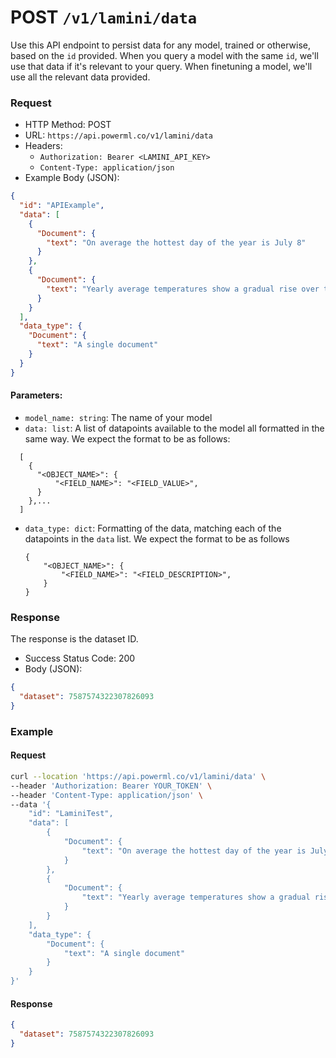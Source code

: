 # POST `/v1/lamini/data`

Use this API endpoint to persist data for any model, trained or otherwise, based on the `id` provided.
When you query a model with the same `id`, we'll use that data if it's relevant to your query.
When finetuning a model, we'll use all the relevant data provided.

### Request

- HTTP Method: POST
- URL: `https://api.powerml.co/v1/lamini/data`
- Headers:
  - `Authorization: Bearer <LAMINI_API_KEY>`
  - `Content-Type: application/json`
- Example Body (JSON):

```json
{
  "id": "APIExample",
  "data": [
    {
      "Document": {
        "text": "On average the hottest day of the year is July 8"
      }
    },
    {
      "Document": {
        "text": "Yearly average temperatures show a gradual rise over the past ten years."
      }
    }
  ],
  "data_type": {
    "Document": {
      "text": "A single document"
    }
  }
}
```

#### Parameters:

- `model_name: string`: The name of your model
- `data: list`: A list of datapoints available to the model all formatted in the same way. We expect the format to be as follows:

```
  [
    {
      "<OBJECT_NAME>": {
          "<FIELD_NAME>": "<FIELD_VALUE>",
      }
    },...
  ]
```

- `data_type: dict`: Formatting of the data, matching each of the datapoints in the `data` list. We expect the format to be as follows

  ```
  {
      "<OBJECT_NAME>": {
          "<FIELD_NAME>": "<FIELD_DESCRIPTION>",
      }
  }
  ```

### Response

The response is the dataset ID.

- Success Status Code: 200
- Body (JSON):

```json
{
  "dataset": 7587574322307826093
}
```

### Example

#### Request

```bash
curl --location 'https://api.powerml.co/v1/lamini/data' \
--header 'Authorization: Bearer YOUR_TOKEN' \
--header 'Content-Type: application/json' \
--data '{
    "id": "LaminiTest",
    "data": [
        {
            "Document": {
                "text": "On average the hottest day of the year is July 8"
            }
        },
        {
            "Document": {
                "text": "Yearly average temperatures show a gradual rise over the past ten years."
            }
        }
    ],
    "data_type": {
        "Document": {
            "text": "A single document"
        }
    }
}'
```

#### Response

```json
{
  "dataset": 7587574322307826093
}
```
